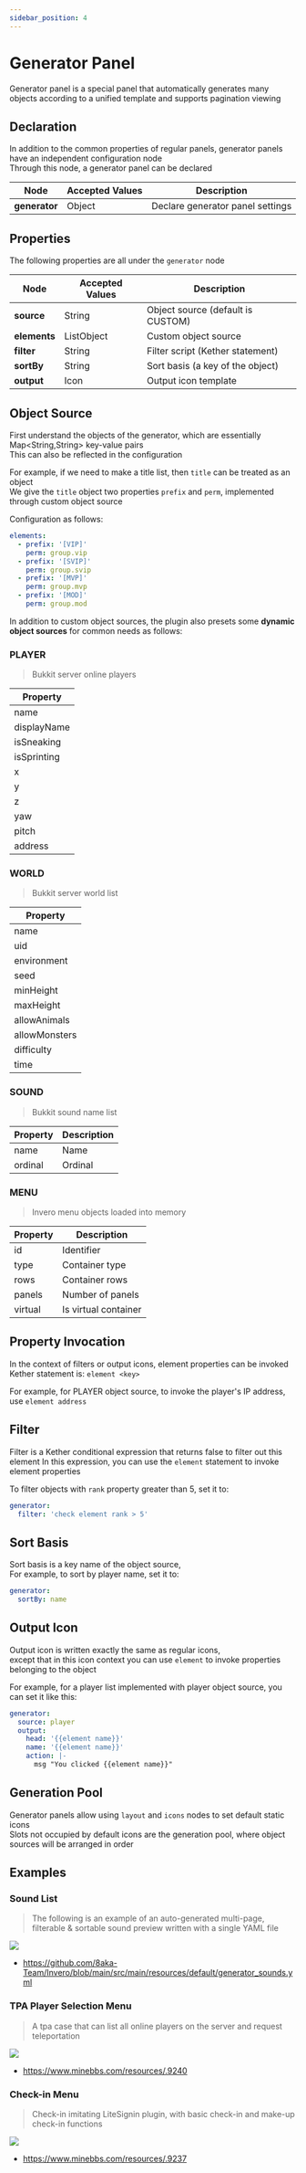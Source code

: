 ```yaml
---
sidebar_position: 4
---
```


# Generator Panel

Generator panel is a special panel that automatically generates many objects according to a unified template and supports pagination viewing

## Declaration

In addition to the common properties of regular panels, generator panels have an independent configuration node  
Through this node, a generator panel can be declared

| **Node**      | Accepted Values | Description                      |
|---------------|-----------------|----------------------------------|
| **generator** | Object          | Declare generator panel settings |

## Properties

The following properties are all under the `generator` node

| **Node**     | Accepted Values | Description                        |
|--------------|----------------|------------------------------------|
| **source**   | String         | Object source (default is CUSTOM) |
| **elements** | ListObject     | Custom object source               |
| **filter**   | String         | Filter script (Kether statement)  |
| **sortBy**   | String         | Sort basis (a key of the object)  |
| **output**   | Icon           | Output icon template               |

## Object Source

First understand the objects of the generator, which are essentially Map\<String,String\> key-value pairs  
This can also be reflected in the configuration

For example, if we need to make a title list, then `title` can be treated as an object  
We give the `title` object two properties `prefix` and `perm`, implemented through custom object source

Configuration as follows:

```yaml
elements:
  - prefix: '[VIP]'
    perm: group.vip
  - prefix: '[SVIP]'
    perm: group.svip
  - prefix: '[MVP]'
    perm: group.mvp
  - prefix: '[MOD]'
    perm: group.mod
```

In addition to custom object sources, the plugin also presets some **dynamic object sources** for common needs as follows:

### PLAYER

> Bukkit server online players

| **Property**  |
|---------------|
| name          |
| displayName   |
| isSneaking    |
| isSprinting   |
| x             |
| y             |
| z             |
| yaw           |
| pitch         |
| address       |

### WORLD

> Bukkit server world list

| **Property**  |
|---------------|
| name          |
| uid           |
| environment   |
| seed          |
| minHeight     |
| maxHeight     |
| allowAnimals  |
| allowMonsters |
| difficulty    |
| time          |

### SOUND

> Bukkit sound name list

| **Property** | **Description** |
|--------------|-----------------|
| name         | Name            |
| ordinal      | Ordinal         |

### MENU

> Invero menu objects loaded into memory

| **Property** | **Description**     |
|--------------|---------------------|
| id           | Identifier          |
| type         | Container type      |
| rows         | Container rows      |
| panels       | Number of panels    |
| virtual      | Is virtual container |

## Property Invocation

In the context of filters or output icons, element properties can be invoked  
Kether statement is:
```element <key>```

For example, for PLAYER object source, to invoke the player's IP address, use `element address`

## Filter

Filter is a Kether conditional expression that returns false to filter out this element
In this expression, you can use the `element` statement to invoke element properties

To filter objects with `rank` property greater than 5, set it to:

```yaml
generator:
  filter: 'check element rank > 5'
```

## Sort Basis

Sort basis is a key name of the object source,  
For example, to sort by player name, set it to:

```yaml
generator:
  sortBy: name
```

## Output Icon

Output icon is written exactly the same as regular icons,  
except that in this icon context you can use `element` to invoke properties belonging to the object

For example, for a player list implemented with player object source, you can set it like this:

```yaml
generator:
  source: player
  output:
    head: '{{element name}}'
    name: '{{element name}}'
    action: |-
      msg "You clicked {{element name}}"
```

## Generation Pool

Generator panels allow using `layout` and `icons` nodes to set default static icons  
Slots not occupied by default icons are the generation pool, where object sources will be arranged in order  

## Examples

### Sound List

> The following is an example of an auto-generated multi-page, filterable & sortable sound preview written with a single YAML file

![](/post/example_sounds.gif)

- https://github.com/8aka-Team/Invero/blob/main/src/main/resources/default/generator_sounds.yml

### TPA Player Selection Menu

> A tpa case that can list all online players on the server and request teleportation

![](https://img.fastmirror.net/s/2024/08/21/66c50f9137702.png)

- https://www.minebbs.com/resources/.9240

### Check-in Menu

> Check-in imitating LiteSignin plugin, with basic check-in and make-up check-in functions

![](https://img.fastmirror.net/s/2024/08/20/66c4779828bc6.png)

- https://www.minebbs.com/resources/.9237